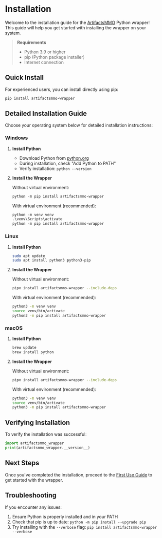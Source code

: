 # Installation

Welcome to the installation guide for the [ArtifactsMMO](https://artifactsmmo.com/) Python wrapper! This guide will help you get started with installing the wrapper on your system.

> **Requirements**
> - Python 3.9 or higher
> - pip (Python package installer)
> - Internet connection

## Quick Install

For experienced users, you can install directly using pip:
```bash
pip install artifactsmmo-wrapper
```

## Detailed Installation Guide

Choose your operating system below for detailed installation instructions:

### Windows

1. **Install Python**
   - Download Python from [python.org](https://www.python.org/)
   - During installation, check "Add Python to PATH"
   - Verify installation: `python --version`

2. **Install the Wrapper**

   Without virtual environment:
   ```powershell
   python -m pip install artifactsmmo-wrapper
   ```

   With virtual environment (recommended):
   ```powershell
   python -m venv venv
   .\venv\Scripts\activate
   python -m pip install artifactsmmo-wrapper
   ```

### Linux

1. **Install Python**
   ```bash
   sudo apt update
   sudo apt install python3 python3-pip
   ```

2. **Install the Wrapper**

   Without virtual environment:
   ```bash
   pipx install artifactsmmo-wrapper --include-deps
   ```

   With virtual environment (recommended):
   ```bash
   python3 -m venv venv
   source venv/bin/activate
   python3 -m pip install artifactsmmo-wrapper
   ```

### macOS

1. **Install Python**
   ```bash
   brew update
   brew install python
   ```

2. **Install the Wrapper**

   Without virtual environment:
   ```bash
   pipx install artifactsmmo-wrapper --include-deps
   ```

   With virtual environment (recommended):
   ```bash
   python3 -m venv venv
   source venv/bin/activate
   python3 -m pip install artifactsmmo-wrapper
   ```

## Verifying Installation

To verify the installation was successful:
```python
import artifactsmmo_wrapper
print(artifactsmmo_wrapper.__version__)
```

## Next Steps

Once you've completed the installation, proceed to the [First Use Guide](first_use.html) to get started with the wrapper.

## Troubleshooting

If you encounter any issues:
1. Ensure Python is properly installed and in your PATH
2. Check that pip is up to date: `python -m pip install --upgrade pip`
3. Try installing with the `--verbose` flag: `pip install artifactsmmo-wrapper --verbose`